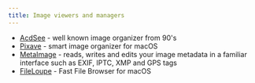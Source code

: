 ```yaml
---
title: Image viewers and managers
---
```


- [AcdSee](https://www.acdsee.com/en/index) - well known image organizer from 90's
- [Pixave](http://www.littlehj.com/mac/) - smart image organizer for macOS
- [MetaImage](https://neededapps.com/metaimage/) - reads, writes and edits your image metadata in a familiar interface such as EXIF, IPTC, XMP and GPS tags
- [FileLoupe](https://www.fileloupe.com/) - Fast File Browser for macOS
